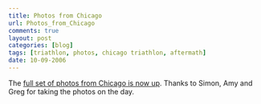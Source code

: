 ```yaml
---
title: Photos from Chicago
url: Photos_from_Chicago
comments: true
layout: post
categories: [blog]
tags: [triathlon, photos, chicago triathlon, aftermath]
date: 10-09-2006
---
```

<p class="intro">The <a href="http://www.flickr.com/photos/paulmmay/sets/72157600789968053/">full set of photos from Chicago is now up</a>. Thanks to Simon, Amy and Greg for taking the photos on the day.</p>

